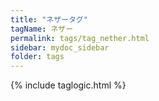 ```yaml
---
title: "ネザータグ"
tagName: ネザー
permalink: tags/tag_nether.html
sidebar: mydoc_sidebar
folder: tags
---
```

{% include taglogic.html %}

